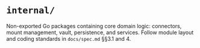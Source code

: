 # `internal/`

Non-exported Go packages containing core domain logic: connectors, mount management, vault, persistence, and services. Follow module layout and coding standards in `docs/spec.md` §§3.1 and 4.
